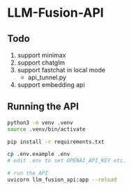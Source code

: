 # LLM-Fusion-API

## Todo

1. support minimax
2. support chatglm
3. support fastchat in local mode
    - api_tunnel.py
4. support embedding api


## Running the API

```bash
python3 -m venv .venv
source .venv/bin/activate

pip install -r requirements.txt

cp .env.example .env
# edit .env to set OPENAI_API_KEY etc.

# run the API
uvicorn llm_fusion_api:app --reload
```

